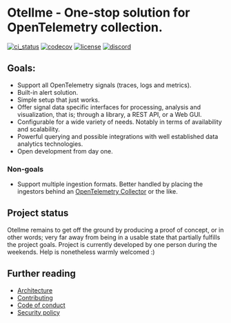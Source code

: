 # Otellme - One-stop solution for OpenTelemetry collection.

[![ci_status](https://img.shields.io/github/actions/workflow/status/gibbz00/otellme/ci.yaml?style=for-the-badge)](https://github.com/gibbz00/otellme/actions/workflows/ci.yaml)
[![codecov](https://img.shields.io/codecov/c/gh/gibbz00/otellme?token=6QOtoiZk7d&style=for-the-badge)](https://codecov.io/gh/gibbz00/otellme)
[![license](https://img.shields.io/github/license/gibbz00/otellme.svg?style=for-the-badge)](https://github.com/gibbz00/otellme/blob/main/LICENSE.md)
[![discord](https://img.shields.io/discord/1211287533393154138?label=discord&color=5865f2&style=for-the-badge)](https://discord.gg/yD5xKbtjDm)

## Goals:

* Support all OpenTelemetry signals (traces, logs and metrics).
* Built-in alert solution.
* Simple setup that just works.
* Offer signal data specific interfaces for processing, analysis and visualization, that is; through a library, a REST API, or a Web GUI.
* Configurable for a wide variety of needs. Notably in terms of availability and scalability.
* Powerful querying and possible integrations with well established data analytics technologies.
* Open development from day one.

### Non-goals

* Support multiple ingestion formats. Better handled by placing the ingestors behind an [OpenTelemetry Collector](https://opentelemetry.io/docs/collector/) or the like.

## Project status

Otellme remains to get off the ground by producing a proof of concept, or in other words; very far away from being in a usable state that partially fulfills the project goals. Project is currently developed by one person during the weekends. Help is nonetheless warmly welcomed :)

## Further reading

* [Architecture](https://excalidraw.com/#json=WO87mhQIxyjwbQhMA2-jN,20b3WxqKmMTPx5UIYbaX1Q)
* [Contributing](/CODE_OF_CONDUCT.md)
* [Code of conduct](/CODE_OF_CONDUCT.md)
* [Security policy](/SECURITY.md)

<!-- TODO: Acknowledge the rest large players (but also the small, and the contributors!):
# Acknowledgements

* [Apache Parquet™](https://parquet.apache.org/) is used for signal storage.
* Storage flexibilities have been made possible by [Apache OpenDAL™](https://opendal.apache.org/).
* Querying made possible with [Apache Arrow DataFusion](https://arrow.apache.org/datafusion/).
* Poem
* Tokio/Tonic
* Opeltelemetry Rust
 -->
